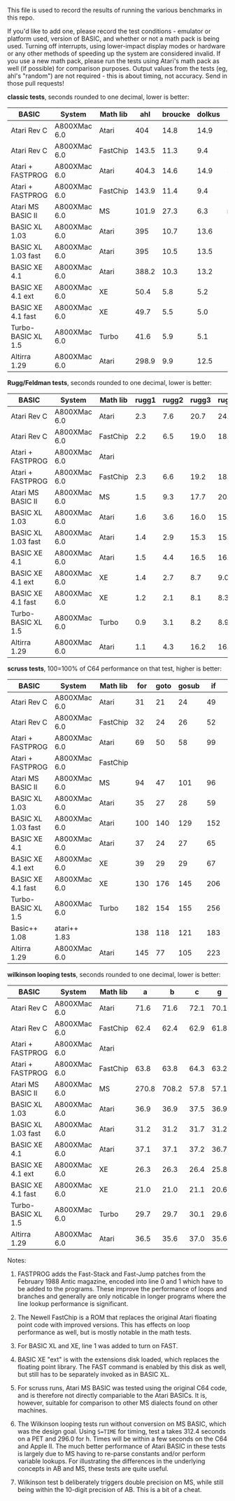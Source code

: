 This file is used to record the results of running the various benchmarks in this repo.

If you'd like to add one, please record the test conditions - emulator or platform used, version of BASIC, and whether or not a math pack is being used. Turning off interrupts, using lower-impact display modes or hardware or any other methods of speeding up the system are considered invalid. If you use a new math pack, please run the tests using Atari's math pack as well (if possible) for comparison purposes. Output values from the tests (eg, ahl's "random") are not required - this is about timing, not accuracy. Send in those pull requests!

**classic tests**, seconds rounded to one decimal, lower is better:

| BASIC              | System           | Math lib | ahl   | broucke | dolkus | sieve |
|--------------------|------------------|----------|-------|---------|--------|-------|
| Atari Rev C        | A800XMac 6.0     | Atari    | 404   | 14.8    | 14.9   | 314.6 |
| Atari Rev C        | A800XMac 6.0     | FastChip | 143.5 | 11.3    |  9.4   | 257.9 |
| Atari + FASTPROG   | A800XMac 6.0     | Atari    | 404.3 | 14.6    | 14.9   | 306.8 |
| Atari + FASTPROG   | A800XMac 6.0     | FastChip | 143.9 | 11.4    |  9.4   | 262.2 |
| Atari MS BASIC II  | A800XMac 6.0     | MS       | 101.9 | 27.3    |  6.3   | n.a   |
| BASIC XL 1.03      | A800XMac 6.0     | Atari    | 395   | 10.7    | 13.6   | 167.6 |
| BASIC XL 1.03 fast | A800XMac 6.0     | Atari    | 395   | 10.5    | 13.5   | 148.1 |
| BASIC XE 4.1       | A800XMac 6.0     | Atari    | 388.2 | 10.3    | 13.2   | 227.8 |
| BASIC XE 4.1 ext   | A800XMac 6.0     | XE       |  50.4 |  5.8    |  5.2   | 138.9 |
| BASIC XE 4.1 fast  | A800XMac 6.0     | XE       |  49.7 |  5.5    |  5.0   | 120.3 |
| Turbo-BASIC XL 1.5 | A800XMac 6.0     | Turbo    |  41.6 |  5.9    |  5.1   | 129.8 |
| Altirra 1.29       | A800XMac 6.0     | Atari    | 298.9 |  9.9    | 12.5   | 197.1 |

**Rugg/Feldman tests**, seconds rounded to one decimal, lower is better:

| BASIC              | System           | Math lib | rugg1 | rugg2 | rugg3 | rugg4 | rugg5 | rugg6 | rugg7 | rugg8 |
|--------------------|------------------|----------|-------|-------|-------|-------|-------|-------|-------|-------|
| Atari Rev C        | A800XMac 6.0     | Atari    | 2.3   | 7.6   | 20.7  | 24.2  | 28.3  | 43.3  | 65.3  | 45.5  |
| Atari Rev C        | A800XMac 6.0     | FastChip | 2.2   | 6.5   | 19.0  | 18.3  | 21.3  | 36.3  | 55.5  | 14.5  |
| Atari + FASTPROG   | A800XMac 6.0     | Atari    |       |       |       |       |       |       |       |       |
| Atari + FASTPROG   | A800XMac 6.0     | FastChip | 2.3   | 6.6   | 19.2  | 18.4  | 21.7  | 37.1  | 56.3  | 14.5  |
| Atari MS BASIC II  | A800XMac 6.0     | MS       | 1.5   | 9.3   | 17.7  | 20.6  | 21.1  | 35.1  | 55.1  |  8.4  |
| BASIC XL 1.03      | A800XMac 6.0     | Atari    | 1.6   | 3.6   | 16.0  | 15.9  | 18.1  | 28.4  | 39.1  | 44.5  |
| BASIC XL 1.03 fast | A800XMac 6.0     | Atari    | 1.4   | 2.9   | 15.3  | 15.2  | 15.9  | 23.9  | 34.6  | 44.5  |
| BASIC XE 4.1       | A800XMac 6.0     | Atari    | 1.5   | 4.4   | 16.5  | 16.5  | 20.2  | 30.0  | 43.3  | 44.5  |
| BASIC XE 4.1 ext   | A800XMac 6.0     | XE       | 1.4   | 2.7   |  8.7  |  9.0  | 11.3  | 21.1  | 30.1  |  6.1  |
| BASIC XE 4.1 fast  | A800XMac 6.0     | XE       | 1.2   | 2.1   |  8.1  |  8.3  |  9.2  | 16.7  | 25.6  |  6.1  |
| Turbo-BASIC XL 1.5 | A800XMac 6.0     | Turbo    | 0.9   | 3.1   |  8.2  |  8.9  | 10.0  | 15.6  | 26.2  |  6.1  |
| Altirra 1.29       | A800XMac 6.0     | Atari    | 1.1   | 4.3   | 16.2  | 16.1  | 18.5  | 24.5  | 35.7  | 44.9  |

**scruss tests**, 100=100% of C64 performance on that test, higher is better:

| BASIC              | System           | Math lib | for | goto | gosub | if  | fn  | maths | string | array | overall |
|--------------------|------------------|----------|-----|------|-------|-----|-----|-------|--------|-------|---------|
| Atari Rev C        | A800XMac 6.0     | Atari    |  31 |  21  |  24   |  49 |  46 |  33   |  53    |  56   |  35     |
| Atari Rev C        | A800XMac 6.0     | FastChip |  32 |  24  |  26   |  52 |  54 |  77   |  62    |  62   |  64     |
| Atari + FASTPROG   | A800XMac 6.0     | Atari    |  69 |  50  |  58   |  99 |  60 |  33   |  70    |  68   |  58     |
| Atari + FASTPROG   | A800XMac 6.0     | FastChip |     |      |       |     |     |       |        |       |         |
| Atari MS BASIC II  | A800XMac 6.0     | MS       |  94 |  47  | 101   |  96 |  92 | 142   | 102    |  90   |  88     |
| BASIC XL 1.03      | A800XMac 6.0     | Atari    |  35 |  27  |  28   |  59 |  62 |  33   |  74    |  80   |  42     |
| BASIC XL 1.03 fast | A800XMac 6.0     | Atari    | 100 | 140  | 129   | 152 | 105 |  33   | 113    | 118   |  91     |
| BASIC XE 4.1       | A800XMac 6.0     | Atari    |  37 |  24  |  27   |  65 |  60 |  33   |  60    |  75   |  40     |
| BASIC XE 4.1 ext   | A800XMac 6.0     | XE       |  39 |  29  |  29   |  67 |  80 | 123   |  81    | 105   |  53     |
| BASIC XE 4.1 fast  | A800XMac 6.0     | XE       | 130 | 176  | 145   | 206 | 167 | 128   | 129    | 177   | 153     |
| Turbo-BASIC XL 1.5 | A800XMac 6.0     | Turbo    | 182 | 154  | 155   | 256 | 154 | 137   | 151    | 169   | 164     |
| Basic++ 1.08       | atari++ 1.83     |          | 138 | 118  | 121   | 183 | 106 | 100   | 155    | 131   | 127     |
| Altirra 1.29       | A800XMac 6.0     | Atari    | 145 |  77  | 105   | 223 |  96 |  41   | 101    | 112   |  91     |

**wilkinson looping tests**, seconds rounded to one decimal, lower is better:

| BASIC              | System           | Math lib | a     | b     | c     | g     | h     |
|--------------------|------------------|----------|-------|-------|-------|-------|-------|
| Atari Rev C        | A800XMac 6.0     | Atari    |  71.6 |  71.6 |  72.1 |  70.1 |  55.9 |
| Atari Rev C        | A800XMac 6.0     | FastChip |  62.4 |  62.4 |  62.9 |  61.8 |  50.6 |
| Atari + FASTPROG   | A800XMac 6.0     | Atari    |       |       |       |       |       |
| Atari + FASTPROG   | A800XMac 6.0     | FastChip |  63.8 |  63.8 |  64.3 |  63.2 |  51.9 |
| Atari MS BASIC II  | A800XMac 6.0     | MS       | 270.8 | 708.2 |  57.8 |  57.1 | 258.9 |
| BASIC XL 1.03      | A800XMac 6.0     | Atari    |  36.9 | 36.9  |  37.5 |  36.9 |  33.5 |
| BASIC XL 1.03 fast | A800XMac 6.0     | Atari    |  31.2 | 31.2  |  31.7 |  31.2 |  31.4 |
| BASIC XE 4.1       | A800XMac 6.0     | Atari    |  37.1 | 37.1  |  37.2 |  36.7 |  28.7 |
| BASIC XE 4.1 ext   | A800XMac 6.0     | XE       |  26.3 | 26.3  |  26.4 |  25.8 |  25.2 |
| BASIC XE 4.1 fast  | A800XMac 6.0     | XE       |  21.0 | 21.0  |  21.1 |  20.6 |  22.8 |
| Turbo-BASIC XL 1.5 | A800XMac 6.0     | Turbo    |  29.7 | 29.7  |  30.1 |  29.6 |  23.3 |
| Altirra 1.29       | A800XMac 6.0     | Atari    |  36.5 | 35.6  |  37.0 |  35.6 |  25.4 |

Notes:

1) FASTPROG adds the Fast-Stack and Fast-Jump patches from the February 1988 Antic magazine, encoded into line 0 and 1 which have to be added to the programs. These improve the performance of loops and branches and generally are only noticable in longer programs where the line lookup performance is significant.

2) The Newell FastChip is a ROM that replaces the original Atari floating point code with improved versions. This has effects on loop performance as well, but is mostly notable in the math tests.

3) For BASIC XL and XE, line 1 was added to turn on FAST.

4) BASIC XE "ext" is with the extensions disk loaded, which replaces the floating point library. The FAST command is enabled by this disk as well, but still has to be separately invoked as in BASIC XL.

5) For scruss runs, Atari MS BASIC was tested using the original C64 code, and is therefore not directly compariable to the Atari BASICs. It is, however, suitable for comparison to other MS dialects found on other machines.

6) The Wilkinson looping tests run without conversion on MS BASIC, which was the design goal. Using `S=TIME` for timing, test a takes 312.4 seconds on a PET and 296.0 for h. Times will be within a few seconds on the C64 and Apple II. The much better performance of Atari BASIC in these tests is largely due to MS having to re-parse constants and/or perform variable lookups. For illustrating the differences in the underlying concepts in AB and MS, these tests are quite useful.

7) Wilkinson test b deliberately triggers double precision on MS, while still being within the 10-digit precision of AB. This is a bit of a cheat.
